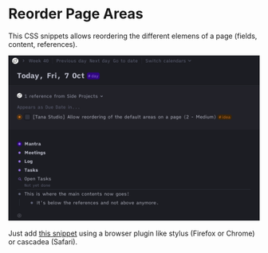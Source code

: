 #  Reorder Page Areas
This CSS snippets allows reordering the different elemens of a page (fields, content, references).

![Original content width](reorder.png)

Just add [this snippet](https://github.com/rcvd/Tana-CSS-Snippets/blob/8dda4bb059bb846ee6b7a36edea2f80af8e68194/Main%20Width%20Limit/main-width-limit.css) using a browser plugin like stylus (Firefox or Chrome) or cascadea (Safari).

